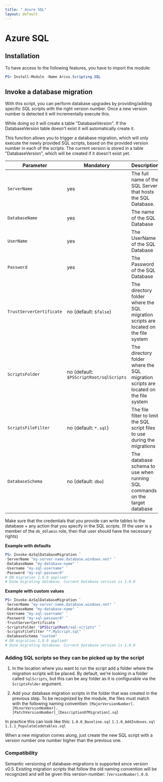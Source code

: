 ```yaml
---
title: " Azure SQL"
layout: default
---
```


# Azure SQL

## Installation

To have access to the following features, you have to import the module:

```powershell
PS> Install-Module -Name Arcus.Scripting.SQL
```

## Invoke a database migration

With this script, you can perform database upgrades by providing/adding specific SQL scripts with the right version number.
Once a new version number is detected it will incrementally execute this.

While doing so it will create a table "DatabaseVersion".
If the DatabaseVersion table doesn't exist it will automatically create it.

This function allows you to trigger a database migration, which will only execute the newly provided SQL scripts, based on the provided version number in each of the scripts. 
The current version is stored in a table "DatabaseVersion", which will be created if it doesn't exist yet.

| Parameter               | Mandatory                               | Description                                                                         |
| ------------------------| --------------------------------------- | ----------------------------------------------------------------------------------- |
| `ServerName`            | yes                                     | The full name of the SQL Server that hosts the SQL Database.                        |
| `DatabaseName`          | yes                                     | The name of the SQL Database                                                        |
| `UserName`              | yes                                     | The UserName of the SQL Database                                                    |
| `Password`              | yes                                     | The Password of the SQL Database                                                    |
| `TrustServerCertificate`| no (default: `$false`)                  | The directory folder where the SQL migration scripts are located on the file system |
| `ScriptsFolder`         | no (default: `$PSScriptRoot/sqlScripts` | The directory folder where the SQL migration scripts are located on the file system |
| `ScriptsFileFilter`     | no (default: `*.sql`)                   | The file filter to limit the SQL script files to use during the migrations          |
| `DatabaseSchema`        | no (default: `dbo`)                     | The database schema to use when running SQL commands on the target database         |

Make sure that the credentials that you provide can write tables to the database + any action that you specify in the SQL scripts. (If the user is a member of the `db_ddlamin` role, then that user should have the necessary rights)

**Example with defaults**

```powershell
PS> Invoke-AzSqlDatabaseMigration `
-ServerName "my-server-name.database.windows.net" `
-DatabaseName "my-database-name" `
-Username "my-sql-username" `
-Password "my-sql-password"
# DB migration 1.0.0 applied!
# Done migrating database. Current Database version is 1.0.0
```

**Example with custom values**

```powershell
PS> Invoke-AzSqlDatabaseMigration `
-ServerName "my-server-name.database.windows.net" `
-DatabaseName "my-database-name" `
-Username "my-sql-username" `
-Password "my-sql-password" `
-TrustServerCertificate `
-ScriptsFolder "$PSScriptRoot/sql-scripts" `
-ScriptsFileFilter "*.MyScript.sql" `
-DatabaseSchema "custom"
# DB migration 1.0.0 applied!
# Done migrating database. Current Database version is 1.0.0
```

### Adding SQL scripts so they can be picked up by the script

1. In the location where you want to run the script add a folder where the migration scripts will be placed.  By default, we're looking in a folder called `SqlScripts`, but this can be any folder as it is configurable via the `ScriptsFolder` argument.

2. Add your database migration scripts in the folder that was created in the previous step.  To be recognized by the module, the files must match with the following naming convention:
`[MajorVersionNumber].[MinorVersionNumber].[PatchVersionNumber]_[DescriptionOfMigration].sql`

In practice this can look like this:
`1.0.0_Baseline.sql`
`1.1.0_AddIndexes.sql`
`1.1.1_PopulateCodetables.sql`

When a new migration comes along, just create the new SQL script with a version number one number higher than the previous one.

### Compatibility

Semantic versioning of database-migrations is supported since version v0.5.  Existing migration scripts that follow the old naming convention will be recognized and will be given this version-number: `[VersionNumber].0.0`.
